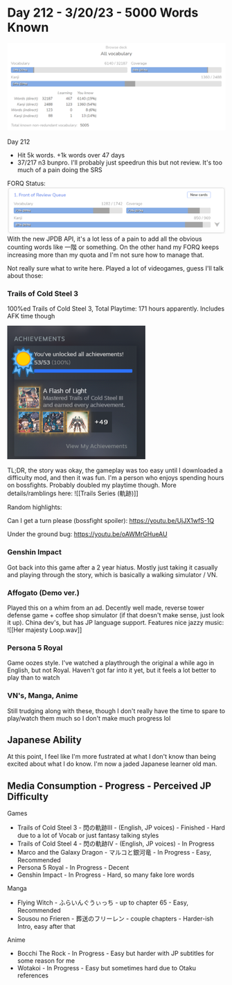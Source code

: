 # Day 212 - 3/20/23 - 5000 Words Known
![](5000.png)

Day 212

- Hit 5k words. +1k words over 47 days
- 37/217 n3 bunpro. I'll probably just speedrun this but not review. It's too much of a pain doing the SRS


FORQ Status:
![](2023-03-20-21-39-44.png)
With the new JPDB API, it's a lot less of a pain to add all the obvious counting words like 一階 or something. On the other hand my FORQ keeps increasing more than my quota and I'm not sure how to manage that.

Not really sure what to write here. Played a lot of videogames, guess I'll talk about those:

### Trails of Cold Steel 3

100%ed Trails of Cold Steel 3, Total Playtime: 171 hours apparently. Includes AFK time though

![](2023-03-20-21-46-11.png)

TL;DR, the story was okay, the gameplay was too easy until I downloaded a difficulty mod, and then it was fun. I'm a person who enjoys spending hours on bossfights. Probably doubled my playtime though.
More details/ramblings here: ![[Trails Series (軌跡)]]

Random highlights:

Can I get a turn please (bossfight spoiler):
https://youtu.be/UjJX1wfS-1Q

Under the ground bug:
https://youtu.be/oAWMrGHueAU

### Genshin Impact

Got back into this game after a 2 year hiatus. Mostly just taking it casually and playing through the story, which is basically a walking simulator / VN.

### Affogato (Demo ver.)

Played this on a whim from an ad. Decently well made, reverse tower defense game + coffee shop simulator (if that doesn't make sense, just look it up). China dev's, but has JP language support.
Features nice jazzy music: ![[Her majesty Loop.wav]]

### Persona 5 Royal

Game oozes style. I've watched a playthrough the original a while ago in English, but not Royal. Haven't got far into it yet, but it feels a lot better to play than to watch

### VN's, Manga, Anime

Still trudging along with these, though I don't really have the time to spare to play/watch them much so I don't make much progress lol

## Japanese Ability

At this point, I feel like I'm more fustrated at what I don't know than being excited about what I do know. I'm now a jaded Japanese learner old man.

## Media Consumption - Progress - Perceived JP Difficulty

Games
- Trails of Cold Steel 3 - 閃の軌跡Ⅲ - (English, JP voices) - Finished - Hard due to a lot of Vocab or just fantasy talking styles 
- Trails of Cold Steel 4 - 閃の軌跡IV - (English, JP voices) - In Progress
- Marco and the Galaxy Dragon - マルコと銀河竜 - In Progress - Easy, Recommended
- Persona 5 Royal - In Progress - Decent
- Genshin Impact - In Progress - Hard, so many fake lore words

Manga
- Flying Witch - ふらいんぐうぃっち - up to chapter 65 - Easy, Recommended
- Sousou no Frieren - 葬送のフリーレン - couple chapters - Harder-ish Intro, easy after that

Anime
- Bocchi The Rock - In Progress - Easy but harder with JP subtitles for some reason for me
- Wotakoi - In Progress - Easy but sometimes hard due to Otaku references